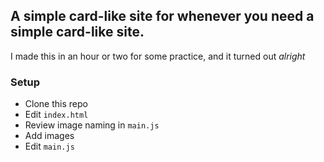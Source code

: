 ## A simple card-like site for whenever you need a simple card-like site.

I made this in an hour or two for some practice, and it turned out *alright*

### Setup

- Clone this repo
- Edit `index.html`
- Review image naming in `main.js`
- Add images
- Edit `main.js`
